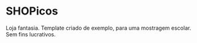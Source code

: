 # SHOPicos
Loja fantasia. Template criado de exemplo, para uma mostragem escolar. Sem fins lucrativos.
